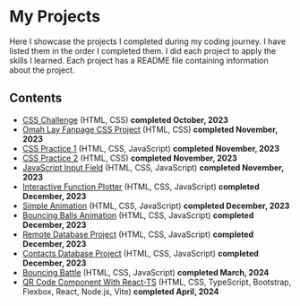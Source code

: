 # My Projects
Here I showcase the projects I completed during my coding journey. I have listed them in the order I completed them. I did each project to apply the skills I learned. Each project has a README file containing information about the project.
## Contents
* [CSS Challenge](https://github.com/ArinzeGit/CSS-Challenge) (HTML, CSS) **completed October, 2023**
* [Omah Lay Fanpage CSS Project](https://github.com/ArinzeGit/Omah-Lay-FanPage-CSS-Project) (HTML, CSS) **completed November, 2023**
* [CSS Practice 1](https://github.com/ArinzeGit/CSS-Practice-1) (HTML, CSS, JavaScript) **completed November, 2023**
* [CSS Practice 2](https://github.com/ArinzeGit/CSS-Practice-2) (HTML, CSS) **completed November, 2023**
* [JavaScript Input Field](https://github.com/ArinzeGit/JavaScript-Input-Field) (HTML, CSS, JavaScript) **completed November, 2023**
* [Interactive Function Plotter](https://github.com/ArinzeGit/Interactive-Function-Plotter) (HTML, CSS, JavaScript) **completed December, 2023**
* [Simple Animation](https://github.com/ArinzeGit/Simple-Animation) (HTML, CSS, JavaScript) **completed December, 2023**
* [Bouncing Balls Animation](https://github.com/ArinzeGit/Bouncing-Balls-Animation) (HTML, CSS, JavaScript) **completed December, 2023**
* [Remote Database Project](https://github.com/ArinzeGit/Remote-Database-Project) (HTML, CSS, JavaScript) **completed December, 2023**
* [Contacts Database Project](https://github.com/ArinzeGit/Contacts-Database-Project) (HTML, CSS, JavaScript) **completed December, 2023**
* [Bouncing Battle](https://github.com/ArinzeGit/Bouncing-Battle) (HTML, CSS, JavaScript) **completed March, 2024**
* [QR Code Component With React-TS](https://github.com/ArinzeGit/QR-Code-Component-With-React-TS) (HTML, CSS, TypeScript, Bootstrap, Flexbox, React, Node.js, Vite) **completed April, 2024**
